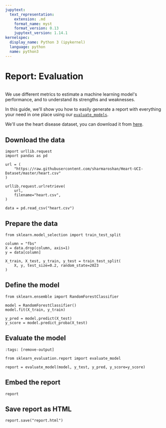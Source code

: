 ```yaml
---
jupytext:
  text_representation:
    extension: .md
    format_name: myst
    format_version: 0.13
    jupytext_version: 1.14.1
kernelspec:
  display_name: Python 3 (ipykernel)
  language: python
  name: python3
---
```


# Report: Evaluation

```{versionadded} 0.11.4
```

We use different metrics to estimate a machine learning model's performance, and to understand its strengths and weaknesses.

In this guide, we'll show you how to easily generate a report with everything your need in one place using our [`evaluate_models`](../api/plot.rst).

We'll use the heart disease dataset, you can download it from <a href="https://www.kaggle.com/datasets/redwankarimsony/heart-disease-data" target="_blank">here</a>.

## Download the data

```{code-cell} ipython3
import urllib.request
import pandas as pd

url = (
    "https://raw.githubusercontent.com/sharmaroshan/Heart-UCI-Dataset/master/heart.csv"
)

urllib.request.urlretrieve(
    url,
    filename="heart.csv",
)

data = pd.read_csv("heart.csv")
```

## Prepare the data

```{code-cell} ipython3
from sklearn.model_selection import train_test_split

column = "fbs"
X = data.drop(column, axis=1)
y = data[column]

X_train, X_test, y_train, y_test = train_test_split(
    X, y, test_size=0.2, random_state=2023
)
```

## Define the model

```{code-cell} ipython3
from sklearn.ensemble import RandomForestClassifier

model = RandomForestClassifier()
model.fit(X_train, y_train)

y_pred = model.predict(X_test)
y_score = model.predict_proba(X_test)
```

## Evaluate the model

```{code-cell} ipython3
:tags: [remove-output]

from sklearn_evaluation.report import evaluate_model

report = evaluate_model(model, y_test, y_pred, y_score=y_score)
```

## Embed the report

```{code-cell} ipython3
report
```

## Save report as HTML

```{code-cell} ipython3
report.save("report.html")
```